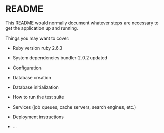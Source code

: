 # README

This README would normally document whatever steps are necessary to get the
application up and running.

Things you may want to cover:

* Ruby version
ruby 2.6.3
* System dependencies
bundler-2.0.2 updated
* Configuration

* Database creation

* Database initialization

* How to run the test suite

* Services (job queues, cache servers, search engines, etc.)

* Deployment instructions

* ...
